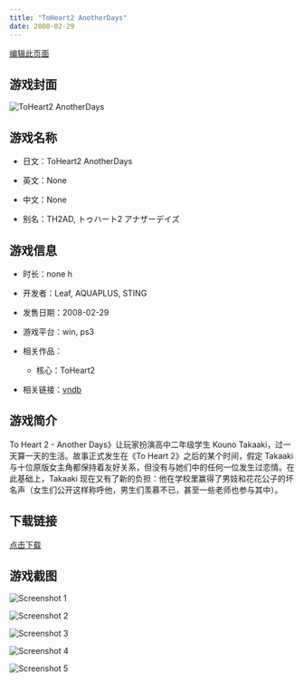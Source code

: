 ```yaml
---
title: "ToHeart2 AnotherDays"
date: 2008-02-29
---
```

[编辑此页面](https://github.com/ACG-3/ADV3-source/blob/main/source/_posts/games/ToHeart2%20AnotherDays.md)

## 游戏封面

![ToHeart2 AnotherDays](https%3A//pan.timero.xyz/onedrive/img_lib_001/ToHeart2%20AnotherDays_cover.avif)


## 游戏名称

- 日文：ToHeart2 AnotherDays
- 英文：None
- 中文：None

- 别名：TH2AD, トゥハート2 アナザーデイズ


## 游戏信息

- 时长：none h
- 开发者：Leaf, AQUAPLUS, STING
- 发售日期：2008-02-29
- 游戏平台：win, ps3
- 相关作品：
   - 核心：ToHeart2

- 相关链接：[vndb](https://vndb.org/v90)


## 游戏简介

To Heart 2 - Another Days》让玩家扮演高中二年级学生 Kouno Takaaki，过一天算一天的生活。故事正式发生在《To Heart 2》之后的某个时间，假定 Takaaki 与十位原版女主角都保持着友好关系，但没有与她们中的任何一位发生过恋情。在此基础上，Takaaki 现在又有了新的负担：他在学校里赢得了男妓和花花公子的坏名声（女生们公开这样称呼他，男生们羡慕不已，甚至一些老师也参与其中）。




## 下载链接

[点击下载](https://pan.timero.xyz/onedrive/adv_lib_001/ToHeart2%20AnotherDays)


## 游戏截图


![Screenshot 1](https%3A//pan.timero.xyz/onedrive/img_lib_001/ToHeart2%20AnotherDays_Screenshot_1.avif)

![Screenshot 2](https%3A//pan.timero.xyz/onedrive/img_lib_001/ToHeart2%20AnotherDays_Screenshot_2.avif)

![Screenshot 3](https%3A//pan.timero.xyz/onedrive/img_lib_001/ToHeart2%20AnotherDays_Screenshot_3.avif)

![Screenshot 4](https%3A//pan.timero.xyz/onedrive/img_lib_001/ToHeart2%20AnotherDays_Screenshot_4.avif)

![Screenshot 5](https%3A//pan.timero.xyz/onedrive/img_lib_001/ToHeart2%20AnotherDays_Screenshot_5.avif)

